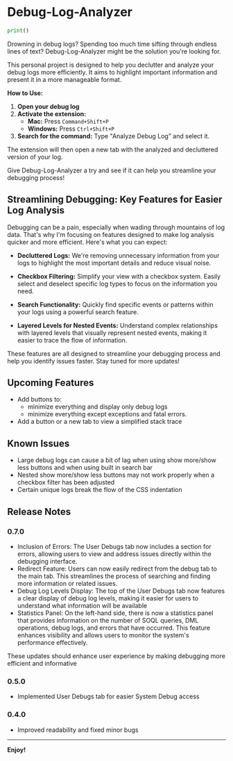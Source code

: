 # Debug-Log-Analyzer
```python
print()
```
Drowning in debug logs? Spending too much time sifting through endless lines of text? Debug-Log-Analyzer might be the solution you're looking for.

This personal project is designed to help you declutter and analyze your debug logs more efficiently. It aims to highlight important information and present it in a more manageable format.

**How to Use:**
1.  **Open your debug log**
2.  **Activate the extension:**
    *   **Mac:** Press `Command+Shift+P`
    *   **Windows:** Press `Ctrl+Shift+P`
3.  **Search for the command:** Type "Analyze Debug Log" and select it.

The extension will then open a new tab with the analyzed and decluttered version of your log.

Give Debug-Log-Analyzer a try and see if it can help you streamline your debugging process!

## Streamlining Debugging: Key Features for Easier Log Analysis

Debugging can be a pain, especially when wading through mountains of log data. That's why I'm focusing on features designed to make log analysis quicker and more efficient. Here's what you can expect:

*   **Decluttered Logs:** We're removing unnecessary information from your logs to highlight the most important details and reduce visual noise.

*   **Checkbox Filtering:** Simplify your view with a checkbox system. Easily select and deselect specific log types to focus on the information you need.

*   **Search Functionality:** Quickly find specific events or patterns within your logs using a powerful search feature.

*   **Layered Levels for Nested Events:** Understand complex relationships with layered levels that visually represent nested events, making it easier to trace the flow of information.

These features are all designed to streamline your debugging process and help you identify issues faster. Stay tuned for more updates!

## Upcoming Features
* Add buttons to:
  * minimize everything and display only debug logs
  * minimize everything except exceptions and fatal errors.
* Add a button or a new tab to view a simplified stack trace

## Known Issues

* Large debug logs can cause a bit of lag when using show more/show less buttons and when using built in search bar
* Nested show more/show less buttons may not work properly when a checkbox filter has been adjusted
* Certain unique logs break the flow of the CSS indentation


## Release Notes

### 0.7.0

* Inclusion of Errors: The User Debugs tab now includes a section for errors, allowing users to view and address issues directly within the debugging interface.
* Redirect Feature: Users can now easily redirect from the debug tab to the main tab. This streamlines the process of searching and finding more information or related issues.
* Debug Log Levels Display: The top of the User Debugs tab now features a clear display of debug log levels, making it easier for users to understand what information will be available
* Statistics Panel: On the left-hand side, there is now a statistics panel that provides information on the number of SOQL queries, DML operations, debug logs, and errors that have occurred. This feature enhances visibility and allows users to monitor the system's performance effectively.

These updates should enhance user experience by making debugging more efficient and informative

### 0.5.0

* Implemented User Debugs tab for easier System Debug access

### 0.4.0

* Improved readability and fixed minor bugs

---

**Enjoy!**